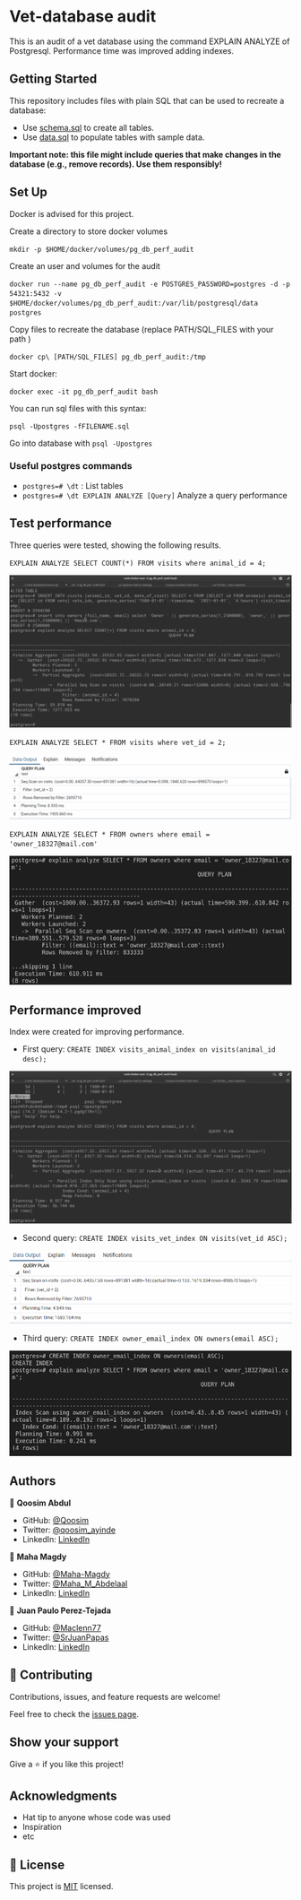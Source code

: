 # Vet-database audit

This is an audit of a vet database using the command EXPLAIN ANALYZE of Postgresql. Performance time was improved adding indexes.


## Getting Started

This repository includes files with plain SQL that can be used to recreate a database:

- Use [schema.sql](./schema.sql) to create all tables.
- Use [data.sql](./data.sql) to populate tables with sample data.

 **Important note: this file might include queries that make changes in the database (e.g., remove records). Use them responsibly!**

## Set Up

Docker is advised for this project.

Create a directory to store docker volumes

`mkdir -p $HOME/docker/volumes/pg_db_perf_audit`

Create an user and volumes for the audit

`docker run --name pg_db_perf_audit -e POSTGRES_PASSWORD=postgres -d -p 54321:5432 -v $HOME/docker/volumes/pg_db_perf_audit:/var/lib/postgresql/data postgres`

Copy files to recreate the database (replace PATH/SQL_FILES with your path )

`docker cp\ [PATH/SQL_FILES] pg_db_perf_audit:/tmp`

Start docker:

`docker exec -it pg_db_perf_audit bash`

You can run sql files with this syntax:

`psql -Upostgres -fFILENAME.sql `

Go into database with `psql -Upostgres`

### Useful postgres commands

- `postgres=# \dt` : List tables
- `postgres=# \dt EXPLAIN ANALYZE [Query]` Analyze a query performance

## Test performance

Three queries were tested, showing the following results.

`EXPLAIN ANALYZE SELECT COUNT(*) FROM visits where animal_id = 4;`

![](./images/query01.jpeg)

`EXPLAIN ANALYZE SELECT * FROM visits where vet_id = 2;`

![](./images/query02.png)

`EXPLAIN ANALYZE SELECT * FROM owners where email = 'owner_18327@mail.com'`

![](./images/query03.png)

## Performance improved

Index were created for improving performance. 

- First query: `CREATE INDEX visits_animal_index on visits(animal_id desc);`

![](./images/ans_query01.jpeg)

- Second query: `CREATE INDEX visits_vet_index ON visits(vet_id ASC);`

![](./images/ans_query02.png)

- Third query: `CREATE INDEX owner_email_index ON owners(email ASC);`

![](./images/ans_query03.png)

## Authors

👤 **Qoosim Abdul**

- GitHub: [@Qoosim](https://github.com/Qoosim)
- Twitter: [@qoosim_ayinde](https://twitter.com/qoosim_ayinde)
- LinkedIn: [LinkedIn](https://www.linkedin.com/in/qoosim)

👤 **Maha Magdy**

- GitHub: [@Maha-Magdy](https://github.com/Maha-Magdy)
- Twitter: [@Maha_M_Abdelaal](https://twitter.com/Maha_M_Abdelaal)
- LinkedIn: [LinkedIn](https://www.linkedin.com/in/maha-magdy-abdelaal/)

👤 **Juan Paulo Perez-Tejada**

- GitHub: [@Maclenn77](https://github.com/Maclenn77)
- Twitter: [@SrJuanPapas](https://twitter.com/SrJuanPapas)
- LinkedIn: [LinkedIn](https://linkedin.com/in/juanpaulopereztejada)

## 🤝 Contributing

Contributions, issues, and feature requests are welcome!

Feel free to check the [issues page](../../issues/).

## Show your support

Give a ⭐️ if you like this project!

## Acknowledgments

- Hat tip to anyone whose code was used
- Inspiration
- etc

## 📝 License

This project is [MIT](./MIT.md) licensed.
